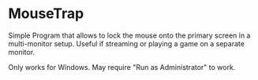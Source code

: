 # MouseTrap

Simple Program that allows to lock the mouse onto the primary screen in a multi-monitor setup. Useful if streaming or playing a game on a separate monitor.

Only works for Windows. May require "Run as Administrator" to work.
